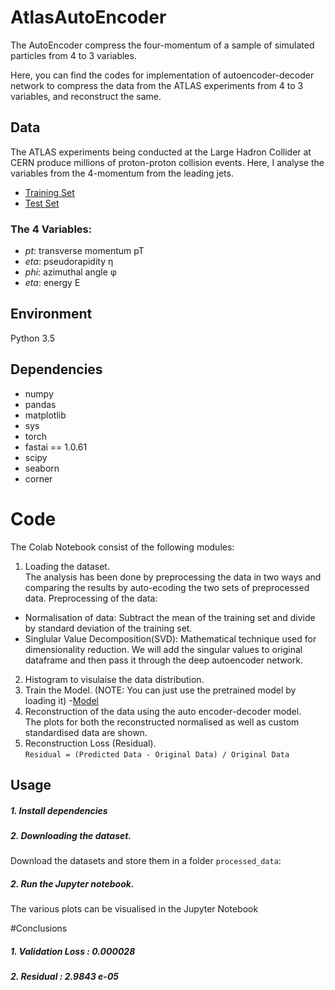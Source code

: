# AtlasAutoEncoder
The AutoEncoder compress the four-momentum of a sample of simulated particles from 4 to 3 variables.

Here, you can find the codes for implementation of autoencoder-decoder network to compress the data from the ATLAS experiments from 4 to 3 variables, and reconstruct the same.

## Data

The ATLAS experiments being conducted at the Large Hadron Collider at CERN produce millions of proton-proton collision events. Here, I analyse the variables from the 4-momentum from the leading jets.
- [Training Set](https://github.com/swaingotnochill/AtlasAutoEncoder/blob/main/Processed%20Data/train%20.csv)
- [Test Set](https://github.com/swaingotnochill/AtlasAutoEncoder/blob/main/Processed%20Data/test.csv)

### The 4 Variables:
- *pt*: transverse momentum pT 
- *eta*: pseudorapidity η 
- *phi*: azimuthal angle φ 
- *eta*: energy E

## Environment
Python 3.5    

## Dependencies  
- numpy      
- pandas 
- matplotlib 
- sys 
- torch  
- fastai == 1.0.61
- scipy 
- seaborn
- corner 

# Code
The Colab Notebook consist of the following modules:
1. Loading the dataset.  
The analysis has been done by preprocessing the data in two ways and comparing the results by auto-ecoding the two sets of preprocessed data. Preprocessing of the data:
- Normalisation of data: Subtract the mean of the training set and divide by standard deviation of the training set. 
- Singlular Value Decomposition(SVD): Mathematical technique used for dimensionality reduction. We will add the singular values to original dataframe and then pass it through the deep autoencoder network.  
2. Histogram to visulaise the data distribution. 
3. Train the Model. 
(NOTE: You can just use the pretrained model by loading it) 
-[Model](https://github.com/swaingotnochill/AtlasAutoEncoder/blob/main/models/AE_GivenNetworkWithSVD_v2.pth)
5. Reconstruction of the data using the auto encoder-decoder model.  
The plots for both the reconstructed normalised as well as custom standardised data are shown.  
5. Reconstruction Loss (Residual).  
`Residual = (Predicted Data - Original Data) / Original Data`  
## Usage

##### 1. Install dependencies
##### 2. Downloading the dataset.
Download the datasets and store them in a folder `processed_data`:
##### 2. Run the Jupyter notebook.
The various plots can be visualised in the Jupyter Notebook

#Conclusions

##### 1. Validation Loss : 0.000028
##### 2. Residual : 2.9843 e-05
